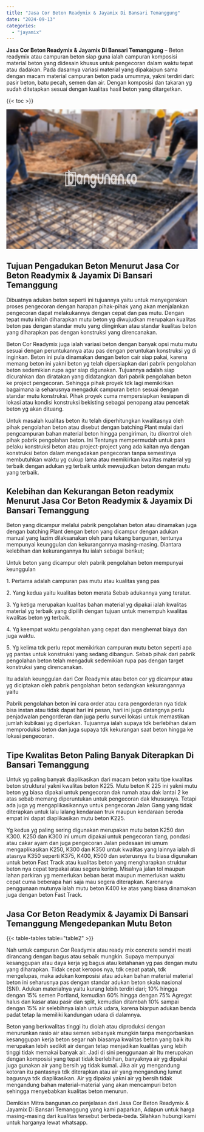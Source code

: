 ```yaml
---
title: "Jasa Cor Beton Readymix & Jayamix Di Bansari Temanggung"
date: "2024-09-13"
categories: 
  - "jayamix"
---
```


**Jasa Cor Beton Readymix & Jayamix Di Bansari Temanggung** – Beton readymix atau campuran beton siap guna ialah campuran komposisi material beton yang didesain khusus untuk pengecoran dalam waktu tepat atau dadakan. Pada dasarnya variasi material yang dipakaipun sama dengan macam material campuran beton pada umumnya, yakni terdiri dari: pasir beton, batu pecah, semen dan air. Dengan komposisi dan takaran yg sudah ditetapkan sesuai dengan kualitas hasil beton yang ditargetkan.

{{< toc >}}

![Jasa Cor Beton Readymix & Jayamix Di Bansari Temanggung](/images/jasa-cor-readymix-09.png)

## Tujuan Pengadukan Beton Menurut Jasa Cor Beton Readymix & Jayamix Di Bansari Temanggung

Dibuatnya adukan beton seperti ini tujuannya yaitu untuk menyegerakan proses pengecoran dengan harapan pihak-pihak yang akan menjalankan pengecoran dapat melakukannya dengan cepat dan pas mutu. Dengan tepat mutu inilah diharapkan mutu beton yg diwujudkan merupakan kualitas beton pas dengan standar mutu yang diinginkan atau standar kualitas beton yang diharapkan pas dengan konstruksi yang direncanakan.

Beton Cor Readymix juga ialah variasi beton dengan banyak opsi mutu mutu sesuai dengan peruntukannya atau pas dengan peruntukan konstruksi yg di inginkan. Beton ini pula dinamakan dengan beton cair siap pakai, karena memang beton ini yakni beton yg telah dipersiapkan dari pabrik pengolahan beton sedemikian rupa agar siap digunakan. Tujuannya adalah siap dicurahkan dan diratakan yang didatangkan dari pabrik pengolahan beton ke project pengecoran. Sehingga pihak proyek tdk lagi memikirkan bagaimana ia seharusnya mengaduk campuran beton sesuai dengan standar mutu konstruksi. Pihak proyek cuma mempersiapkan kesiapan di lokasi atau kondisi konstruksi bekisting sebagai penopang atau pencetak beton yg akan dituang.

Untuk masalah kualitas beton itu telah diperhitungkan kwalitasnya oleh pihak pengolahan beton atau disebut dengan batching Plant mulai dari pengcampuran bahan material beton hingga pengiriman, itu dikontrol oleh pihak pabrik pengolahan beton. Ini Tentunya mempermudah untuk para pelaku konstruksi beton atau project-project yang ada kaitan nya dengan konstruksi beton dalam mengadakan pengecoran tanpa semestinya membutuhkan waktu yg cukup lama atau memikirkan kwalitas material yg terbaik dengan adukan yg terbaik untuk mewujudkan beton dengan mutu yang terbaik.

## Kelebihan dan Kekurangan Beton readymix Menurut Jasa Cor Beton Readymix & Jayamix Di Bansari Temanggung

Beton yang dicampur melalui pabrik pengolahan beton atau dinamakan juga dengan batching Plant dengan beton yang dicampur dengan adukan manual yang lazim dilaksanakan oleh para tukang bangunan, tentunya mempunyai keunggulan dan kekurangannya masing-masing. Diantara kelebihan dan kekurangannya Itu ialah sebagai berikut;

Untuk beton yang dicampur oleh pabrik pengolahan beton mempunyai keunggulan

1\. Pertama adalah campuran pas mutu atau kualitas yang pas

2\. Yang kedua yaitu kualitas beton merata Sebab adukannya yang teratur.

3\. Yg ketiga merupakan kualitas bahan material yg dipakai ialah kwalitas material yg terbaik yang dipilih dengan tujuan untuk menempuh kwalitas kwalitas beton yg terbaik.

4\. Yg keempat waktu pengolahan yang cepat dan menghemat biaya dan juga waktu.

5\. Yg kelima tdk perlu repot memikirkan campuran mutu beton seperti apa yg pantas untuk konstruksi yang sedang dibangun. Sebab pihak dari pabrik pengolahan beton telah mengaduk sedemikian rupa pas dengan target konstruksi yang direncanakan.

Itu adalah keunggulan dari Cor Readymix atau beton cor yg dicampur atau yg diciptakan oleh pabrik pengolahan beton sedangkan kekurangannya yaitu

Pabrik pengolahan beton ini cara order atau cara pengorderan nya tidak bisa instan atau tidak dapat hari ini pesan, hari ini juga datangnya perlu penjadwalan pengorderan dan juga perlu survei lokasi untuk memastikan jumlah kubikasi yg diperlukan. Tujuannya ialah supaya tdk berlebihan dalam memproduksi beton dan juga supaya tdk kekurangan saat beton hingga ke lokasi pengecoran.

## Tipe Kwalitas Beton Paling Banyak Diterapkan Di Bansari Temanggung

Untuk yg paling banyak diaplikasikan dari macam beton yaitu tipe kwalitas beton struktural yakni kwalitas beton K225. Mutu beton K 225 ini yakni mutu beton yg biasa dipakai untuk pengecoran dak rumah atau dak lantai 2 ke atas sebab memang diperuntukan untuk pengecoran dak khususnya. Tetapi ada juga yg mengaplikasikannya untuk pengecoran Jalan Gang yang tidak diterapkan untuk lalu lalang kendaraan truk maupun kendaraan beroda empat ini dapat diaplikasikan mutu beton K225.

Yg kedua yg paling sering digunakan merupakan mutu beton K250 dan K300. K250 dan K300 ini umum dipakai untuk pengecoran tiang, pondasi atau cakar ayam dan juga pengecoran Jalan pedesaan ini umum mengaplikasikan K250, K300 dan K350 untuk kwalitas yang lainnya ialah di atasnya K350 seperti K375, K400, K500 dan seterusnya itu biasa digunakan untuk beton Fast Track atau kualitas beton yang mengharapkan struktur beton nya cepat terpakai atau segera kering. Misalnya jalan tol maupun lahan parkiran yg memerlukan beban berat maupun memerlukan waktu cepat cuma beberapa hari saja mau segera diterapkan. Karenanya penggunaan mutunya ialah mutu beton K400 ke atas yang biasa dinamakan juga dengan beton Fast Track.

## Jasa Cor Beton Readymix & Jayamix Di Bansari Temanggung Mengedepankan Mutu Beton

{{< table-tables table="table2" >}}

Nah untuk campuran Cor Readymix atau ready mix concrete sendiri mesti dirancang dengan bagus atau sebaik mungkin. Supaya mempunyai kesanggupan atau daya kerja yg bagus atau ketahanan yg pas dengan mutu yang diharapkan. Tidak cepat keropos nya, tdk cepat patah, tdk mengelupas, maka adukan komposisi atau adukan bahan material material beton ini seharusnya pas dengan standar adukan beton skala nasional (SNI). Adukan materialnya yaitu kurang lebih terdiri dari; 10% hingga dengan 15% semen Portland, kemudian 60% hingga dengan 75% Agregat halus dan kasar atau pasir dan split, kemudian ditambah 10% sampai dengan 15% air selebihnya ialah untuk udara, karena biarpun adukan benda padat tetap Ia memiliki kandungan udara di dalamnya.

Beton yang berkwalitas tinggi itu diolah atau diproduksi dengan menurunkan rasio air atau semen sebanyak mungkin tanpa mengorbankan kesanggupan kerja beton segar nah biasanya kwalitas beton yang baik itu merupakan lebih sedikit air dengan tetap menjadikan kualitas yang lebih tinggi tidak memakai banyak air. Jadi di sini penggunaan air Itu merupakan dengan komposisi yang tepat tidak berlebihan, banyaknya air yg dipakai juga gunakan air yang bersih yg tidak kumal. Jika air yg mengandung kotoran itu pantasnya tdk diterapkan atau air yang mengandung lumut bagusnya tdk diaplikasikan. Air yg dipakai yakni air yg bersih tidak mengandung bahan material-material yang akan mencampuri beton sehingga menyebabkan kualitas beton menurun.

Demikian Mitra bangunan.co penjelasan dari Jasa Cor Beton Readymix & Jayamix Di Bansari Temanggung yang kami paparkan, Adapun untuk harga masing-masing dari kualitas tersebut berbeda-beda. Silahkan hubungi kami untuk harganya lewat whatsapp.
